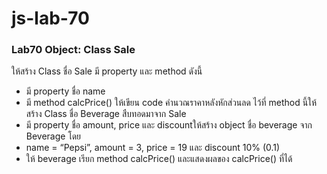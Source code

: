 # js-lab-70
### Lab70 Object: Class Sale
ให้สร้าง Class ชื่อ Sale มี property และ method ดังนี้
- มี property ชื่อ name
- มี method calcPrice() ให้เขียน code คำนวณราคาหลังหักส่วนลด ไว้ที่ method นี้ให้สร้าง Class ชื่อ Beverage สืบทอดมาจาก Sale
- มี property ชื่อ amount, price และ discountให้สร้าง object ชื่อ beverage จาก Beverage โดย
- name = “Pepsi”, amount = 3, price = 19 และ discount 10% (0.1)
- ให้ beverage เรียก method calcPrice() และแสดงผลของ calcPrice() ที่ได้




